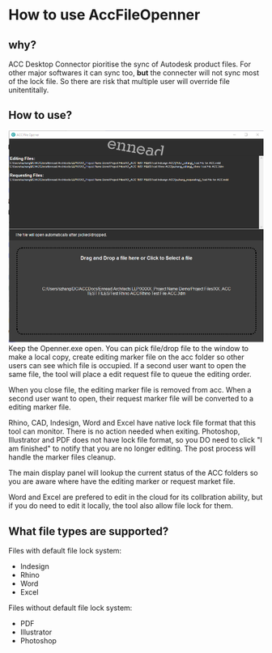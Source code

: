 # How to use AccFileOpenner


## why?
ACC Desktop Connector pioritise the sync of Autodesk product files. For other major softwares it can sync too, __but__ the connecter will not sync most of the lock file. So there are risk that multiple user will override file unitentitally.

## How to use?
![screenshot of downloading page](/Apps/lib/EnneadTab/images/Instruction_acc.png)
Keep the Openner.exe open. You can pick file/drop file to the window to make a local copy, create editing marker file on the acc folder so other users can see which file is occupied. If a second user want to open the same file, the tool will place a edit request file to queue the editing order.

When you close file, the editing marker file is removed from acc. When a second user want to open, their request marker file will be converted to a editing marker file.

Rhino, CAD, Indesign, Word and Excel have native lock file format that this tool can monitor. There is no action needed when exiting. Photoshop, Illustrator and PDF does not have lock file format, so you DO need to click "I am finished" to notify that you are no longer editing. The post process will handle the marker files cleanup.

The main display panel will lookup the current status of the ACC folders so you are aware where have the editing marker or request market file.

Word and Excel are prefered to edit in the cloud for its collbration ability, but if you do need to edit it locally, the tool also allow file lock for them.

## What file types are supported?
Files with default file lock system:
- Indesign
- Rhino
- Word
- Excel

Files without default file lock system:
- PDF
- Illustrator
- Photoshop
